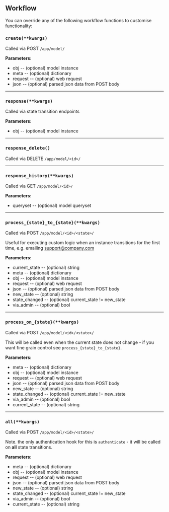 ## Workflow

You can override any of the following workflow functions to customise functionality:

### `create(**kwargs)`

Called via POST `/app/model/`

**Parameters:**

* obj -- (optional) model instance
* meta -- (optional) dictionary
* request -- (optional) web request
* json -- (optional) parsed json data from POST body

* * *

### `response(**kwargs)`

Called via state transition endpoints

**Parameters:**

* obj -- (optional) model instance

* * *

### `response_delete()`

Called via DELETE `/app/model/<id>/`

* * *

### `response_history(**kwargs)`

Called via GET `/app/model/<id>/`

**Parameters:**

* queryset -- (optional) model queryset

* * *

### `process_{state}_to_{state}(**kwargs)`

Called via POST `/app/model/<id>/<state>/`

Useful for executing custom logic when an instance transitions for the first time, e.g. emailing support@company.com

**Parameters:**

* current_state -- (optional) string
* meta -- (optional) dictionary
* obj -- (optional) model instance
* request -- (optional) web request
* json -- (optional) parsed json data from POST body
* new_state -- (optional) string
* state_changed -- (optional) current_state != new_state
* via_admin -- (optional) bool

* * *

### `process_on_{state}(**kwargs)`

Called via POST `/app/model/<id>/<state>/`

This will be called even when the current state does not change - if you want fine grain control see `process_{state}_to_{state}`.

**Parameters:**

* meta -- (optional) dictionary
* obj -- (optional) model instance
* request -- (optional) web request
* json -- (optional) parsed json data from POST body
* new_state -- (optional) string
* state_changed -- (optional) current_state != new_state
* via_admin -- (optional) bool
* current_state -- (optional) string

* * *

### `all(**kwargs)`

Called via POST `/app/model/<id>/<state>/`

Note. the only authentication hook for this is `authenticate` - it will be called on **all** state transitions.

**Parameters:**

* meta -- (optional) dictionary
* obj -- (optional) model instance
* request -- (optional) web request
* json -- (optional) parsed json data from POST body
* new_state -- (optional) string
* state_changed -- (optional) current_state != new_state
* via_admin -- (optional) bool
* current_state -- (optional) string
